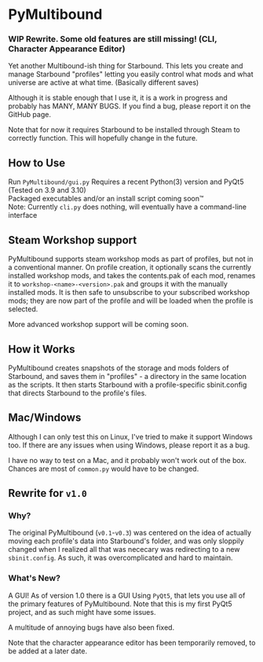 # PyMultibound

### WIP Rewrite. Some old features are still missing! (CLI, Character Appearance Editor)


Yet another Multibound-ish thing for Starbound. This lets you create and manage Starbound "profiles" letting you easily control what mods and what universe are active at what time. (Basically different saves)

Although it is stable enough that I use it, it is a work in progress and probably has MANY, MANY BUGS. If you find a bug, please report it on the GitHub page.

Note that for now it requires Starbound to be installed through Steam to correctly function. This will hopefully change in the future.

## How to Use
Run `PyMultibound/gui.py`
Requires a recent Python(3) version and PyQt5 (Tested on 3.9 and 3.10)  
Packaged executables and/or an install script coming soon:tm:  
Note: Currently `cli.py` does nothing, will eventually have a command-line interface

## Steam Workshop support

PyMultibound supports steam workshop mods as part of profiles, but not in a conventional manner. On profile creation, it optionally scans the currently installed workshop mods, and takes the contents.pak of each mod, renames it to `workshop-<name>-<version>.pak` and groups it with the manually installed mods. It is then safe to unsubscribe to your subscribed workshop mods; they are now part of the profile and will be loaded when the profile is selected.

More advanced workshop support will be coming soon.

## How it Works

PyMultibound creates snapshots of the storage and mods folders of Starbound, and saves them in "profiles" - a directory in the same location as the scripts. It then starts Starbound with a profile-specific sbinit.config that directs Starbound to the profile's files.

## Mac/Windows
Although I can only test this on Linux, I've tried to make it support Windows too. If there are any issues when using Windows, please report it as a bug.

I have no way to test on a Mac, and it probably won't work out of the box. Chances are most of `common.py` would have to be changed.

## Rewrite for `v1.0`
### Why?
The original PyMultibound (`v0.1`-`v0.3`) was centered on the idea of actually moving each profile's data into Starbound's folder, and was only sloppily changed when I realized all that was nececary was redirecting to a new `sbinit.config`. As such, it was overcomplicated and hard to maintain.

### What's New?
A GUI! As of version 1.0 there is a GUI Using `PyQt5`, that lets you use all of the primary features of PyMultibound. Note that this is my first PyQt5 project, and as such might have some issues.

A multitude of annoying bugs have also been fixed.

Note that the character appearance editor has been temporarily removed, to be added at a later date.
